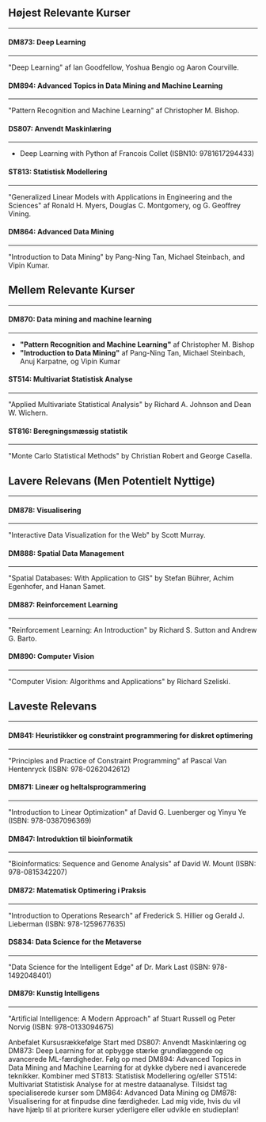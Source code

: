 
## Højest Relevante Kurser
---
#### DM873: Deep Learning
---
"Deep Learning" af Ian Goodfellow, Yoshua Bengio og Aaron Courville.

#### DM894: Advanced Topics in Data Mining and Machine Learning
---
"Pattern Recognition and Machine Learning" af Christopher M. Bishop.

#### DS807: Anvendt Maskinlæring
---
- Deep Learning with Python af Francois Collet (ISBN10: 9781617294433)

#### ST813: Statistisk Modellering
---
"Generalized Linear Models with Applications in Engineering and the Sciences" af Ronald H. Myers, Douglas C. Montgomery, og G. Geoffrey Vining.

#### DM864: Advanced Data Mining  
---
"Introduction to Data Mining" by Pang-Ning Tan, Michael Steinbach, and Vipin Kumar.


## Mellem Relevante Kurser
---
#### DM870: Data mining and machine learning 
---
- **"Pattern Recognition and Machine Learning"** af Christopher M. Bishop
- **"Introduction to Data Mining"** af Pang-Ning Tan, Michael Steinbach, Anuj Karpatne, og Vipin Kumar

#### ST514: Multivariat Statistisk Analyse  
---
"Applied Multivariate Statistical Analysis" by Richard A. Johnson and Dean W. Wichern.

#### ST816: Beregningsmæssig statistik  
---
"Monte Carlo Statistical Methods" by Christian Robert and George Casella.

## Lavere Relevans (Men Potentielt Nyttige)
---
#### DM878: Visualisering
---
"Interactive Data Visualization for the Web" by Scott Murray.

#### DM888: Spatial Data Management 
---
 "Spatial Databases: With Application to GIS" by Stefan Bührer, Achim Egenhofer, and Hanan Samet.

#### DM887: Reinforcement Learning  
---
"Reinforcement Learning: An Introduction" by Richard S. Sutton and Andrew G. Barto.

#### DM890: Computer Vision  
---
"Computer Vision: Algorithms and Applications" by Richard Szeliski.


## Laveste Relevans
---
#### DM841: Heuristikker og constraint programmering for diskret optimering
---
"Principles and Practice of Constraint Programming" af Pascal Van Hentenryck (ISBN: 978-0262042612)

#### DM871: Lineær og heltalsprogrammering
---
"Introduction to Linear Optimization" af David G. Luenberger og Yinyu Ye (ISBN: 978-0387096369)

#### DM847: Introduktion til bioinformatik
---
"Bioinformatics: Sequence and Genome Analysis" af David W. Mount (ISBN: 978-0815342207)

#### DM872: Matematisk Optimering i Praksis
---
"Introduction to Operations Research" af Frederick S. Hillier og Gerald J. Lieberman (ISBN: 978-1259677635)

#### DS834: Data Science for the Metaverse
---
"Data Science for the Intelligent Edge" af Dr. Mark Last (ISBN: 978-1492048401)

#### DM879: Kunstig Intelligens
---
"Artificial Intelligence: A Modern Approach" af Stuart Russell og Peter Norvig (ISBN: 978-0133094675)



Anbefalet Kursusrækkefølge
Start med DS807: Anvendt Maskinlæring og DM873: Deep Learning for at opbygge stærke grundlæggende og avancerede ML-færdigheder.
Følg op med DM894: Advanced Topics in Data Mining and Machine Learning for at dykke dybere ned i avancerede teknikker.
Kombiner med ST813: Statistisk Modellering og/eller ST514: Multivariat Statistisk Analyse for at mestre dataanalyse.
Tilsidst tag specialiserede kurser som DM864: Advanced Data Mining og DM878: Visualisering for at finpudse dine færdigheder.
Lad mig vide, hvis du vil have hjælp til at prioritere kurser yderligere eller udvikle en studieplan!

